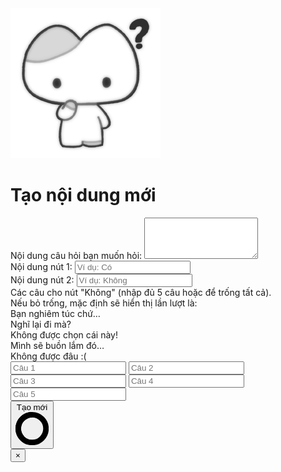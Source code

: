 <!DOCTYPE html><html lang="vi"><head>
  <meta charset="UTF-8">
  <meta name="viewport" content="width=device-width, initial-scale=1.0">
  <title>Tạo nội dung mới</title>
  <script src="https://cdn.tailwindcss.com"></script>

  <!-- Dynamic Meta Tags - sẽ được update bằng JavaScript -->
  <meta property="og:title" content="Một câu hỏi cần một người trả lời" id="ogTitle">
  <meta property="og:description" content="Bạn sẽ trả lời thế nào?" id="ogDescription">
  <meta property="og:image" content="images/shocked_1.png" id="ogImage">
  <meta property="og:url" content="https://quickquestionvn.netlify.app/" id="ogUrl">
  <meta property="og:type" content="website">

  <!-- Twitter Card meta tags -->
  <meta name="twitter:card" content="summary_large_image">
  <meta name="twitter:title" content="Một câu hỏi cần một người trả lời" id="twitterTitle">
  <meta name="twitter:description" content="Bạn sẽ trả lời thế nào?" id="twitterDescription">
  <meta name="twitter:image" content="https://quickquestionvn.netlify.app/shocked.png" id="twitterImage">
</head>

<body class="bg-gray-100 min-h-screen flex items-center justify-center p-4">
  <!-- Check if this is a shared link -->
  <script>
    // Kiểm tra nếu đây là URL được share
    const path = window.location.pathname;
    const isSharedLink = path.startsWith('/home/');

    if (isSharedLink) {
      // Extract ID from URL
      const id = path.split('/').pop();

      // Update meta tags for better social sharing
      const baseUrl = window.location.origin;
      const shareUrl = `${baseUrl}${path}`;

      // Update Open Graph tags
      document.getElementById('ogTitle').content = `Câu hỏi đặc biệt #${id.substring(0, 8)}`;
      document.getElementById('ogDescription').content = 'Có một câu hỏi dành riêng cho bạn!';
      document.getElementById('ogUrl').content = shareUrl;

      // Update Twitter tags
      document.getElementById('twitterTitle').content = `Câu hỏi đặc biệt #${id.substring(0, 8)}`;
      document.getElementById('twitterDescription').content = 'Có một câu hỏi dành riêng cho bạn!';

      // Update page title
      document.title = `Câu hỏi đặc biệt #${id.substring(0, 8)}`;

      // Load the actual question content
      loadQuestionContent(id);
    }

    function loadQuestionContent(id) {
      // Fetch question data from your API
      fetch(`https://dearlove-backend.onrender.com/api/everything/${id}`)
        .then(res => res.json())
        .then(data => {
          if (data && data.success) {
            // Update meta tags with actual content
            document.getElementById('ogTitle').content = data.data.content || 'Câu hỏi đặc biệt';
            document.getElementById('ogDescription').content = `${data.data.yesText} hoặc ${data.data.noText}?`;
            document.getElementById('twitterTitle').content = data.data.content || 'Câu hỏi đặc biệt';
            document.getElementById('twitterDescription').content = `${data.data.yesText} hoặc ${data.data.noText}?`;

            // Show the question interface
            showQuestionInterface(data.data);
          } else {
            // Redirect to home if question not found
            window.location.href = '/';
          }
        })
        .catch(err => {
          console.error('Error loading question:', err);
          window.location.href = '/';
        });
    }

    function showQuestionInterface(questionData) {
      document.body.innerHTML = `
                <div class="container max-w-md mx-auto mt-20 p-6 bg-white rounded-lg shadow-lg text-center">
                    <img src="/images/heart.png" alt="Trái tim" class="w-20 h-20 mx-auto mb-6">
                    <h1 class="text-2xl font-bold text-gray-800 mb-8">${questionData.content}</h1>
                    <div class="space-y-4">
                        <button onclick="handleAnswer('yes')" class="w-full bg-pink-500 text-white py-3 px-6 rounded-lg hover:bg-pink-600 transition duration-200 text-lg font-medium">
                            ${questionData.yesText}
                        </button>
                        <button onclick="handleAnswer('no')" class="w-full bg-gray-500 text-white py-3 px-6 rounded-lg hover:bg-gray-600 transition duration-200 text-lg font-medium">
                            ${questionData.noText}
                        </button>
                    </div>
                </div>
            `;
    }

    function handleAnswer(answer) {
      if (answer === 'yes') {
        alert('Yay! 🎉');
      } else {
        alert('Aww... 😢');
      }
    }
  </script>

  <div class="w-full max-w-lg bg-white rounded-lg shadow-lg p-6" id="createForm">
    <img src="images/shocked.png" alt="Trái tim" class="w-20 h-20 mx-auto mb-6">
    <h1 class="text-2xl font-bold text-gray-800 mb-6 text-center">Tạo nội dung mới</h1>
    <form id="mainForm" class="space-y-4">
      <div class="form-group">
        <label for="content" class="block text-sm font-medium text-gray-700">Nội dung câu hỏi bạn muốn hỏi:</label>
        <textarea id="content" name="content" rows="4" required="" class="mt-1 block w-full p-3 border border-gray-300 rounded-md focus:ring-2 focus:ring-blue-500 focus:border-blue-500"></textarea>
      </div>
      <div class="form-group">
        <label for="yesText" class="block text-sm font-medium text-gray-700">Nội dung nút 1:</label>
        <input id="yesText" name="yesText" type="text" required="" class="mt-1 block w-full p-3 border border-gray-300 rounded-md focus:ring-2 focus:ring-blue-500 focus:border-blue-500" placeholder="Ví dụ: Có">
      </div>
      <div class="form-group">
        <label for="noText" class="block text-sm font-medium text-gray-700">Nội dung nút 2:</label>
        <input id="noText" name="noText" type="text" required="" class="mt-1 block w-full p-3 border border-gray-300 rounded-md focus:ring-2 focus:ring-blue-500 focus:border-blue-500" placeholder="Ví dụ: Không">
      </div>
      <div class="form-group">
        <label class="block text-sm font-medium text-gray-700 mb-1">
          Các câu cho nút "Không" (nhập đủ 5 câu hoặc để trống tất cả).<br>
          <span class="text-xs text-gray-500">
            Nếu bỏ trống, mặc định sẽ hiển thị lần lượt là: <br> Bạn nghiêm túc chứ… <br> Nghĩ lại đi mà?<br>Không được chọn cái này!<br>Mình sẽ buồn lắm đó…<br>Không được đâu :(
          </span>
        </label>
        <div class="grid grid-cols-2 gap-2">
          <input id="noText1" name="noText1" type="text" class="p-3 border border-gray-300 rounded-md" placeholder="Câu 1">
          <input id="noText2" name="noText2" type="text" class="p-3 border border-gray-300 rounded-md" placeholder="Câu 2">
          <input id="noText3" name="noText3" type="text" class="p-3 border border-gray-300 rounded-md" placeholder="Câu 3">
          <input id="noText4" name="noText4" type="text" class="p-3 border border-gray-300 rounded-md" placeholder="Câu 4">
          <input id="noText5" name="noText5" type="text" class="p-3 border border-gray-300 rounded-md col-span-2" placeholder="Câu 5">
        </div>
      </div>
      <button type="submit" id="submitButton" class="w-full bg-blue-600 text-white py-2 px-4 rounded-md hover:bg-blue-700 transition duration-200 flex items-center justify-center disabled:opacity-50">
        <span id="buttonText">Tạo mới</span>
        <svg id="loadingSpinner" class="animate-spin h-5 w-5 ml-2 hidden" xmlns="http://www.w3.org/2000/svg" fill="none" viewBox="0 0 24 24">
          <circle class="opacity-25" cx="12" cy="12" r="10" stroke="currentColor" stroke-width="4"></circle>
          <path class="opacity-75" fill="currentColor" d="M4 12a8 8 0 018-8V0C5.373 0 0 5.373 0 12h4zm2 5.291A7.962 7.962 0 014 12H0c0 3.042 1.135 5.824 3 7.938l3-2.647z">
          </path>
        </svg>
      </button>
    </form>
    <div id="result" class="mt-4"></div>
  </div>

  <!-- Thêm dialog vào cuối body -->
  <div id="thankYouDialog" class="fixed inset-0 bg-black bg-opacity-40 flex items-center justify-center z-50 hidden">
    <div class="bg-white rounded-lg shadow-lg p-6 max-w-md w-full text-center relative">
      <button onclick="closeDialog()" class="absolute top-2 right-2 text-gray-400 hover:text-gray-700 text-xl">×</button>
      <div id="dialogContent"></div>
    </div>
  </div>

  <script>
    // Only show create form if not a shared link
    if (window.location.pathname.startsWith('/home/')) {
      document.getElementById('createForm').style.display = 'none';
    }

    document.getElementById('mainForm').addEventListener('submit', function (e) {
      e.preventDefault();
      const submitButton = document.getElementById('submitButton');
      const buttonText = document.getElementById('buttonText');
      const loadingSpinner = document.getElementById('loadingSpinner');

      // Show loading state
      submitButton.disabled = true;
      buttonText.textContent = 'Đang tạo...';
      loadingSpinner.classList.remove('hidden');

      const content = document.getElementById('content').value;
      const yesText = document.getElementById('yesText').value;
      const noText = document.getElementById('noText').value;
      const noText1 = document.getElementById('noText1').value.trim();
      const noText2 = document.getElementById('noText2').value.trim();
      const noText3 = document.getElementById('noText3').value.trim();
      const noText4 = document.getElementById('noText4').value.trim();
      const noText5 = document.getElementById('noText5').value.trim();

      const noTextsArr = [noText1, noText2, noText3, noText4, noText5];
      const filledCount = noTextsArr.filter(t => t !== '').length;

      let title = '';
      if (filledCount === 0) {
        title = '';
      } else if (filledCount === 5) {
        title = noTextsArr.join(';');
      } else {
        alert('Bạn phải nhập đủ 5 câu cho nút "Không" hoặc để trống tất cả!');
        submitButton.disabled = false;
        buttonText.textContent = 'Tạo mới';
        loadingSpinner.classList.add('hidden');
        return;
      }

      fetch('https://dearlove-backend.onrender.com/api/everything', {
        method: 'POST',
        headers: { 'Content-Type': 'application/json' },
        body: JSON.stringify({
          content,
          yesText,
          noText,
          messages: [yesText, noText],
          title
        })
      })
        .then(res => res.json())
        .then(data => {
          console.log('Kết quả trả về:', data);
          if (data && data.data && data.data.id) {
            const link = `home/${data.data.id}`;
            const fullUrl = `${window.location.origin}/${link}`;
            showThankYouDialog(`
        <div class="text-2xl font-bold text-green-700 mb-2">✅ Tạo thành công!</div>
        <div class="bg-green-50 border border-green-200 rounded-lg p-4 mb-2">
          <div class="text-green-800 font-medium mb-2">Cảm ơn bạn đã sử dụng website của mình. <br>
            Nếu bạn thấy nội dung này thú vị, hãy cho mình xin một follow kênh tiktok:
             <a href="https://www.tiktok.com/@iamtritoan?is_from_webapp=1&sender_device=pc" target="_blank" class="text-blue-600 hover:underline">tớ là Toán</a>
              <br>Cảm ơn bạn rất nhiều! ❤️
            </div>
          <div class="text-sm text-gray-600 mb-3">ID: <code class="bg-gray-100 px-2 py-1 rounded">${data.data.id}</code></div>
          <div class="space-y-2">
              <button onclick="copyAndRedirect('${fullUrl}', '${link}')" 
                  class="w-full bg-blue-600 text-white py-2 px-4 rounded hover:bg-blue-700 transition duration-200">
                  📋 Copy link và xem kết quả
              </button>
              <div id="copyStatus" class="text-green-600 text-sm hidden">✅ Đã copy vào clipboard!</div>
          </div>
        </div>
      `);
          } else {
            showThankYouDialog('<div class="text-red-700 font-bold">❌ Có lỗi xảy ra khi tạo mới!</div>');
          }
        })
        .catch(err => {
          console.error('Lỗi khi gửi request:', err);
          document.getElementById('result').innerHTML =
            '<div class="bg-red-50 border border-red-200 rounded-lg p-4 text-red-800">❌ Không thể kết nối tới máy chủ!</div>';
        })
        .finally(() => {
          // Reset loading state
          submitButton.disabled = false;
          buttonText.textContent = 'Tạo mới';
          loadingSpinner.classList.add('hidden');
        });
    });

    // Global function for copy and redirect
    window.copyAndRedirect = function (fullUrl, link) {
      navigator.clipboard.writeText(fullUrl).then(() => {
        const copyStatus = document.getElementById('copyStatus');
        copyStatus.classList.remove('hidden');
        setTimeout(() => {
          window.location.href = '/' + link;
        }, 1000);
      }).catch(err => {
        console.error('Lỗi khi copy:', err);
        // Fallback: just redirect
        window.location.href = link;
      });
    };

    function showThankYouDialog(html) {
      document.getElementById('dialogContent').innerHTML = html;
      document.getElementById('thankYouDialog').classList.remove('hidden');
      document.body.style.overflow = 'hidden';
    }
    function closeDialog() {
      document.getElementById('thankYouDialog').classList.add('hidden');
      document.body.style.overflow = '';
    }
  </script>


</body></html>

